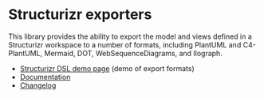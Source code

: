 # Structurizr exporters

This library provides the ability to export the model and views defined in a Structurizr workspace to a number of formats,
including PlantUML and C4-PlantUML, Mermaid, DOT, WebSequenceDiagrams, and Ilograph.

- [Structurizr DSL demo page](https://structurizr.com/dsl) (demo of export formats)
- [Documentation](https://docs.structurizr.com/export)
- [Changelog](docs/changelog.md)